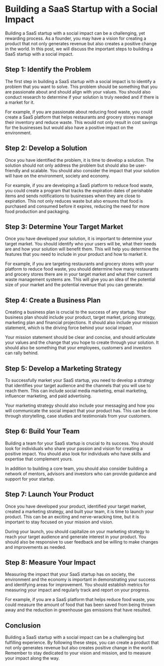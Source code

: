 # Building a SaaS Startup with a Social Impact

Building a SaaS startup with a social impact can be a challenging, yet rewarding process. As a founder, you may have a vision for creating a product that not only generates revenue but also creates a positive change in the world. In this post, we will discuss the important steps to building a SaaS startup with a social impact.

## Step 1: Identify the Problem

The first step in building a SaaS startup with a social impact is to identify a problem that you want to solve. This problem should be something that you are passionate about and should align with your values. You should also conduct research to determine if your solution is truly needed and if there is a market for it.

For example, if you are passionate about reducing food waste, you could create a SaaS platform that helps restaurants and grocery stores manage their inventory and reduce waste. This would not only result in cost savings for the businesses but would also have a positive impact on the environment.

## Step 2: Develop a Solution

Once you have identified the problem, it is time to develop a solution. The solution should not only address the problem but should also be user-friendly and scalable. You should also consider the impact that your solution will have on the environment, society and economy.

For example, if you are developing a SaaS platform to reduce food waste, you could create a program that tracks the expiration dates of perishable items and sends notifications to businesses when they are close to expiration. This not only reduces waste but also ensures that food is purchased and consumed before it expires, reducing the need for more food production and packaging.

## Step 3: Determine Your Target Market

Once you have developed your solution, it is important to determine your target market. You should identify who your users will be, what their needs are and how your solution will benefit them. This will help you determine the features that you need to include in your product and how to market it.

For example, if you are targeting restaurants and grocery stores with your platform to reduce food waste, you should determine how many restaurants and grocery stores there are in your target market and what their current waste management systems are. This will give you an idea of the potential size of your market and the potential revenue that you can generate.

## Step 4: Create a Business Plan

Creating a business plan is crucial to the success of any startup. Your business plan should include your product, target market, pricing strategy, marketing plan and financial projections. It should also include your mission statement, which is the driving force behind your social impact.

Your mission statement should be clear and concise, and should articulate your values and the change that you hope to create through your solution. It should also be something that your employees, customers and investors can rally behind.

## Step 5: Develop a Marketing Strategy

To successfully market your SaaS startup, you need to develop a strategy that identifies your target audience and the channels that you will use to reach them. This can include social media marketing, email marketing, influencer marketing, and paid advertising.

Your marketing strategy should also include your messaging and how you will communicate the social impact that your product has. This can be done through storytelling, case studies and testimonials from your customers.

## Step 6: Build Your Team

Building a team for your SaaS startup is crucial to its success. You should look for individuals who share your passion and vision for creating a positive impact. You should also look for individuals who have skills and expertise that complement yours.

In addition to building a core team, you should also consider building a network of mentors, advisors and investors who can provide guidance and support for your startup.

## Step 7: Launch Your Product

Once you have developed your product, identified your target market, created a marketing strategy, and built your team, it is time to launch your product. This can be an exciting and nerve-wracking time, but it is important to stay focused on your mission and vision.

During your launch, you should capitalize on your marketing strategy to reach your target audience and generate interest in your product. You should also be responsive to user feedback and be willing to make changes and improvements as needed.

## Step 8: Measure Your Impact

Measuring the impact that your SaaS startup has on society, the environment and the economy is important in demonstrating your success and identifying areas for improvement. You should establish metrics for measuring your impact and regularly track and report on your progress.

For example, if you are a SaaS platform that helps reduce food waste, you could measure the amount of food that has been saved from being thrown away and the reduction in greenhouse gas emissions that have resulted.

## Conclusion

Building a SaaS startup with a social impact can be a challenging but fulfilling experience. By following these steps, you can create a product that not only generates revenue but also creates positive change in the world. Remember to stay dedicated to your vision and mission, and to measure your impact along the way.